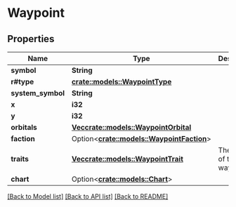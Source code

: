 # Waypoint

## Properties

Name | Type | Description | Notes
------------ | ------------- | ------------- | -------------
**symbol** | **String** |  | 
**r#type** | [**crate::models::WaypointType**](WaypointType.md) |  | 
**system_symbol** | **String** |  | 
**x** | **i32** |  | 
**y** | **i32** |  | 
**orbitals** | [**Vec<crate::models::WaypointOrbital>**](WaypointOrbital.md) |  | 
**faction** | Option<[**crate::models::WaypointFaction**](WaypointFaction.md)> |  | [optional]
**traits** | [**Vec<crate::models::WaypointTrait>**](WaypointTrait.md) | The traits of the waypoint. | 
**chart** | Option<[**crate::models::Chart**](Chart.md)> |  | [optional]

[[Back to Model list]](../README.md#documentation-for-models) [[Back to API list]](../README.md#documentation-for-api-endpoints) [[Back to README]](../README.md)


